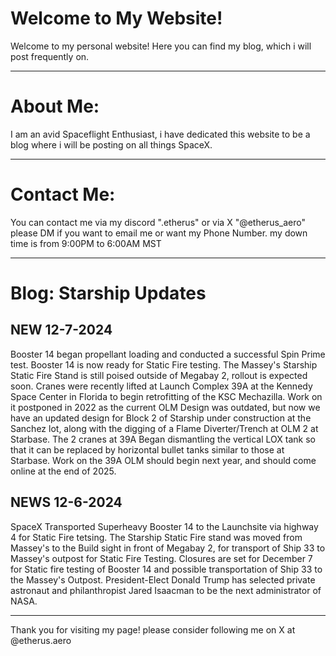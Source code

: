 # Welcome to My Website!

Welcome to my personal website! Here you can find my blog, which i will post frequently on.

---

# About Me:

I am an avid Spaceflight Enthusiast, i have dedicated this website to be a blog where i will be posting on all things SpaceX.

---

# Contact Me:

You can contact me via my discord ".etherus"
or via X "@etherus_aero"
please DM if you want to email me or want my Phone Number.
my down time is from 9:00PM to 6:00AM MST

---

# Blog: Starship Updates

## NEW 12-7-2024
Booster 14 began propellant loading and conducted a successful Spin Prime test. Booster 14 is now ready for Static Fire testing. The Massey's Starship Static Fire Stand is still poised outside of Megabay 2, rollout is expected soon. Cranes were recently lifted at Launch Complex 39A at the Kennedy Space Center in Florida to begin retrofitting of the KSC Mechazilla. Work on it postponed in 2022 as the current OLM Design was outdated, but now we have an updated design for Block 2 of Starship under construction at the Sanchez lot, along with the digging of a Flame Diverter/Trench at OLM 2 at Starbase. The 2 cranes at 39A Began dismantling the vertical LOX tank so that it can be replaced by horizontal bullet tanks similar to those at Starbase. Work on the 39A OLM should begin next year, and should come online at the end of 2025.

## NEWS 12-6-2024
SpaceX Transported Superheavy Booster 14 to the Launchsite via highway 4 for Static Fire tetsing. The Starship Static Fire stand was moved from Massey's to the Build sight in front of Megabay 2, for transport of Ship 33 to Massey's outpost for Static Fire Testing.
Closures are set for December 7 for Static fire testing of Booster 14 
and possible transportation of Ship 33 to the Massey's Outpost.
President-Elect Donald Trump has selected private astronaut and philanthropist Jared Isaacman to be the next administrator of NASA.


---

Thank you for visiting my page!
please consider following me on X at @etherus.aero

